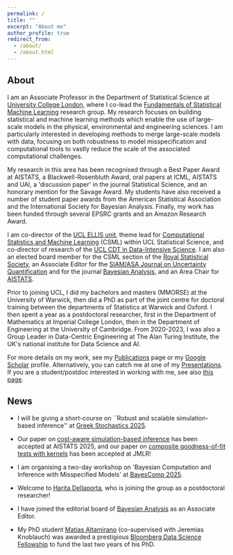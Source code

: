 ```yaml
---
permalink: /
title: ""
excerpt: "About me"
author_profile: true
redirect_from: 
  - /about/
  - /about.html
---
```


## About

I am an Associate Professor in the Department of Statistical Science at [University College London](https://www.ucl.ac.uk/statistics/), where I co-lead the [Fundamentals of Statistical Machine Learning](https://fsml-ucl.github.io) research group. My research focuses on building statistical and machine learning methods which enable the use of large-scale models in the physical, environmental and engineering sciences. I am particularly interested in developing methods to merge large-scale models with data, focusing on both robustness to model misspecification and computational tools to vastly reduce the scale of the associated computational challenges. 

My research in this area has been recognised through a Best Paper Award at AISTATS, a Blackwell-Rosenbluth Award, oral papers at ICML, AISTATS and UAI, a 'discussion paper' in the journal Statistical Science, and an honorary mention for the Savage Award. My students have also received a number of student paper awards from the American Statistical Association and the International Society for Bayesian Analysis. Finally, my work has been funded through several EPSRC grants and an Amazon Research Award.

I am co-director of the [UCL ELLIS unit](https://ellis.eu/units/london-ucl), theme lead for [Computational Statistics and Machine Learning](https://www.ucl.ac.uk/statistics/research/computational-statistics-and-machine-learning) (CSML) within UCL Statistical Science, and co-director of research of the [UCL CDT in Data-Intensive Science](https://www.ucl.ac.uk/data-intensive-science-industry). I am also an elected board member for the CSML section of the [Royal Statistical Society](https://rss.org.uk/membership/rss-groups-and-committees/sections/statistical-computing/), an Associate Editor for the [SIAM/ASA Journal on Uncertainty Quantification](https://www.siam.org/publications/journals/siam-asa-journal-on-uncertainty-quantification-juq) and for the journal [Bayesian Analysis](https://projecteuclid.org/journals/bayesian-analysis), and an Area Chair for [AISTATS](http://aistats.org/aistats2024/index.html).

Prior to joining UCL, I did my bachelors and masters (MMORSE) at the University of Warwick, then did a PhD as part of the joint centre for doctoral training between the departments of Statistics at Warwick and Oxford. I then spent a year as a postdoctoral researcher, first in the Department of Mathematics at Imperial College London, then in the Department of Engineering at the University of Cambridge. From 2020-2023, I was also a Group Leader in Data-Centric Engineering at The Alan Turing Institute, the UK's national institute for Data Science and AI.

For more details on my work, see my [Publications](https://fxbriol.github.io/publications/) page or my [Google Scholar](https://scholar.google.co.uk/citations?user=yLBYtAwAAAAJ&hl=en) profile. Alternatively, you can catch me at one of my [Presentations](https://fxbriol.github.io/presentations/). If you are a student/postdoc interested in working with me, see also [this page](https://fxbriol.github.io/supervision/).


## News

* I will be giving a short-course on ``Robust and scalable simulation-based inference'' at [Greek Stochastics 2025](https://www.stochastics.gr/meetings/omicron/index.html).

* Our paper on [cost-aware simulation-based inference](https://arxiv.org/abs/2410.07930) has been accepted at AISTATS 2025, and our paper on [composite goodness-of-fit tests with kernels](https://arxiv.org/abs/2111.10275) has been accepted at JMLR!

* I am organising a two-day workshop on 'Bayesian Computation and Inference with Misspecified Models' at [BayesComp 2025](https://bayescomp2025.sg). 

* Welcome to [Harita Dellaporta](https://scholar.google.com/citations?user=avnp0ZsAAAAJ&hl=en), who is joining the group as a postdoctoral researcher!

* I have joined the editorial board of [Bayesian Analysis](https://projecteuclid.org/journals/bayesian-analysis) as an Associate Editor.

* My PhD student [Matias Altamirano](https://maltamiranomontero.github.io) (co-supervised with Jeremias Knoblauch) was awarded a prestigious [Bloomberg Data Science Fellowship](https://www.bloomberg.com/company/stories/introducing-the-seventh-cohort-of-bloomberg-data-science-ph-d-fellows-2024-2025/) to fund the last two years of his PhD.

